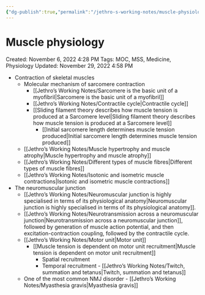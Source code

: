 ```yaml
---
{"dg-publish":true,"permalink":"/jethro-s-working-notes/muscle-physiology/","dgPassFrontmatter":true}
---
```



# Muscle physiology

Created: November 6, 2022 4:28 PM
Tags: MOC, MSS, Medicine, Physiology
Updated: November 29, 2022 4:58 PM

- Contraction of skeletal muscles
    - Molecular mechanism of sarcomere contraction
        - [[Jethro’s Working Notes/Sarcomere is the basic unit of a myofibril\|Sarcomere is the basic unit of a myofibril]]
        - [[Jethro’s Working Notes/Contractile cycle\|Contractile cycle]]
        - [[Sliding filament theory describes how muscle tension is produced at a Sarcomere level\|Sliding filament theory describes how muscle tension is produced at a Sarcomere level]]
            - [[Initial sarcomere length determines muscle tension produced\|Initial sarcomere length determines muscle tension produced]]
    - [[Jethro’s Working Notes/Muscle hypertrophy and muscle atrophy\|Muscle hypertrophy and muscle atrophy]]
    - [[Jethro’s Working Notes/Different types of muscle fibres\|Different types of muscle fibres]]
    - [[Jethro’s Working Notes/Isotonic and isometric muscle contractions\|Isotonic and isometric muscle contractions]]
- The neuromuscular junction
    - [[Jethro’s Working Notes/Neuromuscular junction is highly specialised in terms of its physiological anatomy\|Neuromuscular junction is highly specialised in terms of its physiological anatomy]].
    - [[Jethro’s Working Notes/Neurotransmission across a neuromuscular junction\|Neurotransmission across a neuromuscular junction]], followed by generation of muscle action potential, and then excitation-contraction coupling, followed by the contractile cycle.
    - [[Jethro’s Working Notes/Motor unit\|Motor unit]]
        - [[Muscle tension is dependent on motor unit recruitment\|Muscle tension is dependent on motor unit recruitment]]
            - Spatial recruitment
            - Temporal recruitment - [[Jethro’s Working Notes/Twitch, summation and tetanus\|Twitch, summation and tetanus]]
    - One of the most common NMJ disorder - [[Jethro’s Working Notes/Myasthesia gravis\|Myasthesia gravis]]